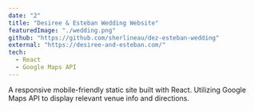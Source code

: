```yaml
---
date: "2"
title: "Desiree & Esteban Wedding Website"
featuredImage: "./wedding.png"
github: "https://github.com/sherlineau/dez-esteban-wedding"
external: "https://desiree-and-esteban.com/"
tech:
  - React
  - Google Maps API
---
```


A responsive mobile-friendly static site built with React.  Utilizing Google Maps API to display relevant venue info and directions. 